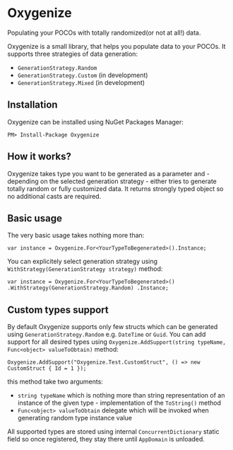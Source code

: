 # Oxygenize
Populating your POCOs with totally randomized(or not at all!) data.

Oxygenize is a small library, that helps you populate data to your POCOs. It supports three strategies of data generation:
* `GenerationStrategy.Random`
* `GenerationStrategy.Custom` (in development)
* `GenerationStrategy.Mixed` (in development)

## Installation
Oxygenize can be installed using NuGet Packages Manager:

`PM> Install-Package Oxygenize`

## How it works?
Oxygenize takes type you want to be generated as a parameter and - depending on the selected generation strategy - either tries to generate totally random or fully customized data.
It returns strongly typed object so no additional casts are required.

## Basic usage
The very basic usage takes nothing more than:

`var instance = Oxygenize.For<YourTypeToBegenerated>().Instance;`

You can explicitely select generation strategy using `WithStrategy(GenerationStrategy strategy)` method:

`var instance = Oxygenize.For<YourTypeToBegenerated>()
                            .WithStrategy(GenerationStrategy.Random)
                            .Instance;`

## Custom types support
By default Oxygenize supports only few structs which can be generated using `GenerationStrategy.Random` e.g. `DateTime` or `Guid`. You can add support for all desired types using `Oxygenize.AddSupport(string typeName, Func<object> valueToObtain)` method:

`Oxygenize.AddSupport("Oxygenize.Test.CustomStruct", () => new CustomStruct
            {
                Id = 1
            });`

this method take two arguments:
* `string typeName` which is nothing more than string representation of an instance of the given type - implementation of the `ToString()` method
* `Func<object> valueToObtain` delegate which will be invoked when generating random type instance value

All supported types are stored using internal `ConcurrentDictionary` static field so once registered, they stay there until `AppDomain` is unloaded.